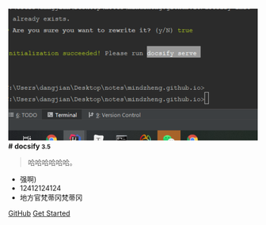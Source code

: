 ![logo](README.assets/image-20210303100158614.png) 
**# docsify <small>3.5</small>** 
> 哈哈哈哈哈哈。
 - 强啊) 
 - 12412124124 
 - 地方官梵蒂冈梵蒂冈 
 
[GitHub](https://github.com/docsifyjs/docsify/) [Get Started](#docsify)
